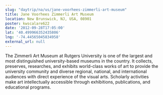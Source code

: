 ```yaml
---
slug: "daytrip/na/us/jane-voorhees-zimmerli-art-museum"
title: Jane Voorhees Zimmerli Art Museum
location: New Brunswick, NJ, USA, 08901
poster: kwscalare622
date: '2012-09-28T17:05:00'
lat: '40.499966352435806'
lng: '-74.44565045834958'
external_url: null
---
```


The Zimmerli Art Museum at Rutgers University is one of the largest and most distinguished university-based museums in the country. It collects, preserves, researches, and exhibits world-class works of art to provide the university community and diverse regional, national, and international audiences with direct experience of the visual arts. Scholarly activities make art intellectually accessible through exhibitions, publications, and educational programs.
